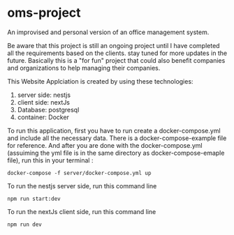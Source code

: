 # oms-project
An improvised and personal version of an office management system.

Be aware that this project is still an ongoing project until I have completed all the requirements based on the clients. stay tuned for more updates in the future.
Basically this is a "for fun" project that could also benefit companies and organizations to help managing their companies.

This Website Applciation is created by using these technologies: 
  1. server side: nestjs
  2. client side: nextJs
  3. Database: postgresql
  4. container: Docker
  
To run this application, first you have to run create a docker-compose.yml and include all the necessary data. There is a docker-compose-example file for reference.
And after you are done with the docker-compose.yml (assuiming the yml file is in the same directory as docker-compose-emaple file), run this in your terminal :
                    
    docker-compose -f server/docker-compose.yml up
  
To run the nestjs server side, run this command line

    npm run start:dev
    
To run the nextJs client side, run this command line

    npm run dev
